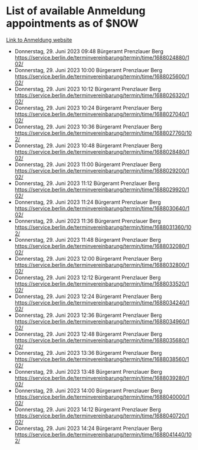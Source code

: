 # List of available Anmeldung appointments as of $NOW
[Link to Anmeldung website](https://service.berlin.de/terminvereinbarung/termin/tag.php?termin=1&anliegen[]=120686&dienstleisterlist=122210,122217,327316,122219,327312,122227,327314,122231,327346,122243,327348,122254,122252,329742,122260,329745,122262,329748,122271,327278,122273,327274,122277,327276,330436,122280,327294,122282,327290,122284,327292,122291,327270,122285,327266,122286,327264,122296,327268,150230,329760,122297,327286,122294,327284,122312,329763,122314,329775,122304,327330,122311,327334,122309,327332,317869,122281,327352,122279,329772,122283,122276,327324,122274,327326,122267,329766,122246,327318,122251,327320,122257,327322,122208,327298,122226,327300&herkunft=http%3A%2F%2Fservice.berlin.de%2Fdienstleistung%2F120686%2F)
- Donnerstag, 29. Juni 2023 09:48 Bürgeramt Prenzlauer Berg https://service.berlin.de/terminvereinbarung/termin/time/1688024880/102/
- Donnerstag, 29. Juni 2023 10:00 Bürgeramt Prenzlauer Berg https://service.berlin.de/terminvereinbarung/termin/time/1688025600/102/
- Donnerstag, 29. Juni 2023 10:12 Bürgeramt Prenzlauer Berg https://service.berlin.de/terminvereinbarung/termin/time/1688026320/102/
- Donnerstag, 29. Juni 2023 10:24 Bürgeramt Prenzlauer Berg https://service.berlin.de/terminvereinbarung/termin/time/1688027040/102/
- Donnerstag, 29. Juni 2023 10:36 Bürgeramt Prenzlauer Berg https://service.berlin.de/terminvereinbarung/termin/time/1688027760/102/
- Donnerstag, 29. Juni 2023 10:48 Bürgeramt Prenzlauer Berg https://service.berlin.de/terminvereinbarung/termin/time/1688028480/102/
- Donnerstag, 29. Juni 2023 11:00 Bürgeramt Prenzlauer Berg https://service.berlin.de/terminvereinbarung/termin/time/1688029200/102/
- Donnerstag, 29. Juni 2023 11:12 Bürgeramt Prenzlauer Berg https://service.berlin.de/terminvereinbarung/termin/time/1688029920/102/
- Donnerstag, 29. Juni 2023 11:24 Bürgeramt Prenzlauer Berg https://service.berlin.de/terminvereinbarung/termin/time/1688030640/102/
- Donnerstag, 29. Juni 2023 11:36 Bürgeramt Prenzlauer Berg https://service.berlin.de/terminvereinbarung/termin/time/1688031360/102/
- Donnerstag, 29. Juni 2023 11:48 Bürgeramt Prenzlauer Berg https://service.berlin.de/terminvereinbarung/termin/time/1688032080/102/
- Donnerstag, 29. Juni 2023 12:00 Bürgeramt Prenzlauer Berg https://service.berlin.de/terminvereinbarung/termin/time/1688032800/102/
- Donnerstag, 29. Juni 2023 12:12 Bürgeramt Prenzlauer Berg https://service.berlin.de/terminvereinbarung/termin/time/1688033520/102/
- Donnerstag, 29. Juni 2023 12:24 Bürgeramt Prenzlauer Berg https://service.berlin.de/terminvereinbarung/termin/time/1688034240/102/
- Donnerstag, 29. Juni 2023 12:36 Bürgeramt Prenzlauer Berg https://service.berlin.de/terminvereinbarung/termin/time/1688034960/102/
- Donnerstag, 29. Juni 2023 12:48 Bürgeramt Prenzlauer Berg https://service.berlin.de/terminvereinbarung/termin/time/1688035680/102/
- Donnerstag, 29. Juni 2023 13:36 Bürgeramt Prenzlauer Berg https://service.berlin.de/terminvereinbarung/termin/time/1688038560/102/
- Donnerstag, 29. Juni 2023 13:48 Bürgeramt Prenzlauer Berg https://service.berlin.de/terminvereinbarung/termin/time/1688039280/102/
- Donnerstag, 29. Juni 2023 14:00 Bürgeramt Prenzlauer Berg https://service.berlin.de/terminvereinbarung/termin/time/1688040000/102/
- Donnerstag, 29. Juni 2023 14:12 Bürgeramt Prenzlauer Berg https://service.berlin.de/terminvereinbarung/termin/time/1688040720/102/
- Donnerstag, 29. Juni 2023 14:24 Bürgeramt Prenzlauer Berg https://service.berlin.de/terminvereinbarung/termin/time/1688041440/102/
